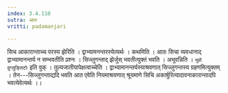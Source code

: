 ```yaml
---
index: 3.4.110
sutra: आतः
vritti: padamanjari

---
```

सिच आकारान्ताच्च परस्य झेरिति । द्वाभ्यामनन्तरस्येत्यर्थः । कथमिति । आतः सिचा व्यवधानाद् द्वाभ्यामानन्तर्य न सम्भवतीति प्रश्नः । सिज्लुगन्ताद् झेर्जुस् भवतीत्युक्तं भवति । अभूवन्निति । `भुवो वुग्लुङ्लिटोः` इति वुक् । तुल्यजातीयापेक्षत्वाच्चेति । द्वाभ्यामानन्तर्यस्याश्रवणात् सिज्लुगन्तस्य ग्रहणमित्युक्तम् । तेन---सिज्लुगन्ताद्यदि भवति आत एवेति नियमाश्रयणात् श्रूयमाणे सिचि अकार्षुरित्यादावनाकारान्तादपि भवत्येवेत्यर्थः ।।